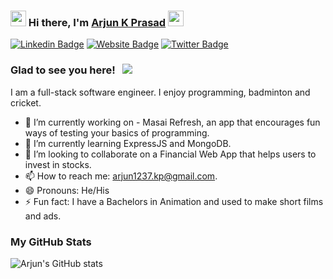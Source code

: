 ### <img src="https://media.giphy.com/media/hvRJCLFzcasrR4ia7z/giphy.gif" width="25px"> Hi there, I'm <a href="https://gkassym.netlify.app" target="_blank">Arjun K Prasad</a> <img src="https://media.giphy.com/media/hvRJCLFzcasrR4ia7z/giphy.gif" width="25px">

[![Linkedin Badge](https://img.shields.io/badge/-LinkedIn-0e76a8?style=flat-square&logo=Linkedin&logoColor=white)](https://linkedin.com/in/arjun1237)
[![Website Badge](https://img.shields.io/badge/Website-3b5998?style=flat-square&logo=google-chrome&logoColor=white)](https://arjun-portfolio.vercel.app/)
[![Twitter Badge](https://img.shields.io/badge/-Twitter-00acee?style=flat-square&logo=Twitter&logoColor=white)](https://twitter.com/arjun1237_kp)

### Glad to see you here! &nbsp; ![](https://visitor-badge.glitch.me/badge?page_id=arjun1237.arjun1237)

I am a full-stack software engineer. I enjoy programming, badminton and cricket.

- 🔭 I’m currently working on - Masai Refresh, an app that encourages fun ways of testing your basics of programming.
- 🌱 I’m currently learning ExpressJS and MongoDB.
- 👯 I’m looking to collaborate on a Financial Web App that helps users to invest in stocks.
- 📫 How to reach me: arjun1237.kp@gmail.com.
- 😄 Pronouns: He/His
- ⚡ Fun fact: I have a Bachelors in Animation and used to make short films and ads.

### My GitHub Stats

![Arjun's GitHub stats](https://github-readme-stats.vercel.app/api?username=arjun1237&hide=issues&show_icons=true&theme=radical)
